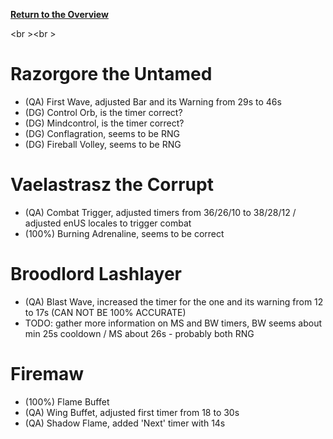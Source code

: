 <b><a href="https://github.com/MOUZU/BigWigs"> Return to the Overview </a></b>

<br \><br \>
# Razorgore the Untamed
- (QA) First Wave, adjusted Bar and its Warning from 29s to 46s
- (DG) Control Orb, is the timer correct?
- (DG) Mindcontrol, is the timer correct?
- (DG) Conflagration, seems to be RNG
- (DG) Fireball Volley, seems to be RNG

# Vaelastrasz the Corrupt
- (QA) Combat Trigger, adjusted timers from 36/26/10 to 38/28/12 / adjusted enUS locales to trigger combat
- (100%) Burning Adrenaline, seems to be correct

# Broodlord Lashlayer
- (QA) Blast Wave, increased the timer for the one and its warning from 12 to 17s (CAN NOT BE 100% ACCURATE)
- TODO: gather more information on MS and BW timers, BW seems about min 25s cooldown / MS about 26s - probably both RNG

# Firemaw
- (100%) Flame Buffet
- (QA) Wing Buffet, adjusted first timer from 18 to 30s
- (QA) Shadow Flame, added 'Next' timer with 14s
